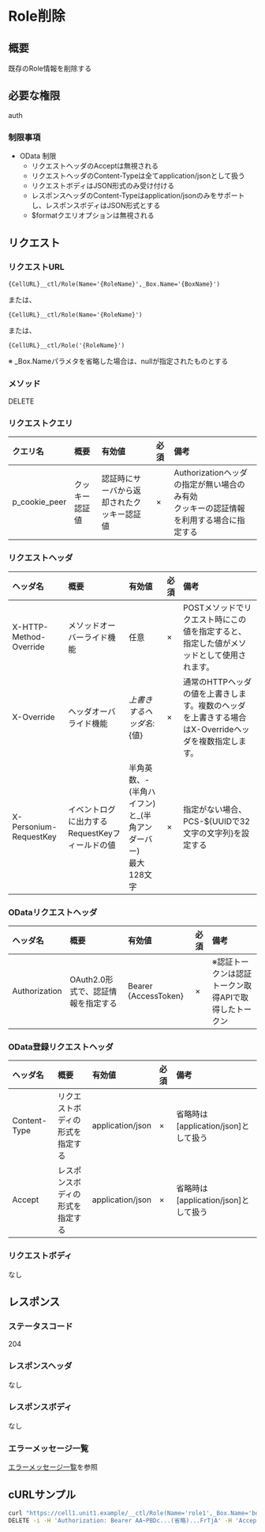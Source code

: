 # Role削除
## 概要
既存のRole情報を削除する

## 必要な権限
auth

### 制限事項
* OData 制限
	* リクエストヘッダのAcceptは無視される
	* リクエストヘッダのContent-Typeは全てapplication/jsonとして扱う
	* リクエストボディはJSON形式のみ受け付ける
	* レスポンスヘッダのContent-Typeはapplication/jsonのみをサポートし、レスポンスボディはJSON形式とする
	* $formatクエリオプションは無視される



## リクエスト
### リクエストURL
```
{CellURL}__ctl/Role(Name='{RoleName}',_Box.Name='{BoxName}')
```
または、
```
{CellURL}__ctl/Role(Name='{RoleName}')
```
または、
```
{CellURL}__ctl/Role('{RoleName}')
```
※ \_Box.Nameパラメタを省略した場合は、nullが指定されたものとする
### メソッド
DELETE
### リクエストクエリ
|クエリ名|概要|有効値|必須|備考|
|:--|:--|:--|:--|:--|
|p_cookie_peer|クッキー認証値|認証時にサーバから返却されたクッキー認証値|×|Authorizationヘッダの指定が無い場合のみ有効<br>クッキーの認証情報を利用する場合に指定する|
### リクエストヘッダ
|ヘッダ名|概要|有効値|必須|備考|
|:--|:--|:--|:--|:--|
|X-HTTP-Method-Override|メソッドオーバーライド機能|任意|×|POSTメソッドでリクエスト時にこの値を指定すると、指定した値がメソッドとして使用されます。|
|X-Override|ヘッダオーバライド機能|${上書きするヘッダ名}:${値}|×|通常のHTTPヘッダの値を上書きします。複数のヘッダを上書きする場合はX-Overrideヘッダを複数指定します。|
|X-Personium-RequestKey|イベントログに出力するRequestKeyフィールドの値|半角英数、-(半角ハイフン)と_(半角アンダーバー)<br>最大128文字|×|指定がない場合、PCS-${UUIDで32文字の文字列}を設定する|
### ODataリクエストヘッダ
|ヘッダ名|概要|有効値|必須|備考|
|:--|:--|:--|:--|:--|
|Authorization|OAuth2.0形式で、認証情報を指定する|Bearer {AccessToken}|×|※認証トークンは認証トークン取得APIで取得したトークン|
### OData登録リクエストヘッダ
|ヘッダ名|概要|有効値|必須|備考|
|:--|:--|:--|:--|:--|
|Content-Type|リクエストボディの形式を指定する|application/json|×|省略時は[application/json]として扱う|
|Accept|レスポンスボディの形式を指定する|application/json|×|省略時は[application/json]として扱う|
### リクエストボディ
なし

## レスポンス
### ステータスコード
204
### レスポンスヘッダ
なし
### レスポンスボディ
なし
### エラーメッセージ一覧
[エラーメッセージ一覧](004_Error_Messages.md)を参照


## cURLサンプル

```sh
curl "https://cell1.unit1.example/__ctl/Role(Name='role1',_Box.Name='box1')" -X \
DELETE -i -H 'Authorization: Bearer AA~PBDc...(省略)...FrTjA' -H 'Accept: application/json'
```


